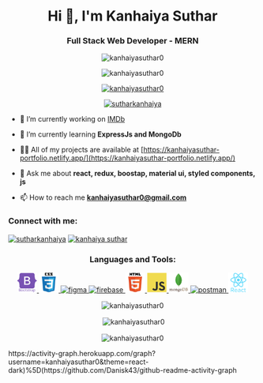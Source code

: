 <h1 align="center">Hi 👋, I'm Kanhaiya Suthar</h1>
<h3 align="center">Full Stack Web Developer - MERN</h3>
<p align="center"><img style="width:300px; height:300px" src="https://i.ibb.co/H7506CX/Java-Script-frameworks-rafiki.png" alt="kanhaiyasuthar0" /> </p>
<p align="center"> <img src="https://komarev.com/ghpvc/?username=kanhaiyasuthar0&label=Profile%20views&color=0e75b6&style=flat" alt="kanhaiyasuthar0" /> </p>

<p align="center"> <a href="https://github.com/ryo-ma/github-profile-trophy"><img src="https://github-profile-trophy.vercel.app/?username=kanhaiyasuthar0" alt="kanhaiyasuthar0" /></a> </p>

<p align="center"> <a href="https://twitter.com/sutharkanhaiya" target="blank"><img src="https://img.shields.io/twitter/follow/sutharkanhaiya?logo=twitter&style=for-the-badge" alt="sutharkanhaiya" /></a> </p>

- 🔭 I’m currently working on [IMDb](https://github.com/kanhaiyasuthar0/imdb)

- 🌱 I’m currently learning **ExpressJs and MongoDb**

- 👨‍💻 All of my projects are available at [https://kanhaiyasuthar-portfolio.netlify.app/](https://kanhaiyasuthar-portfolio.netlify.app/)

- 💬 Ask me about **react, redux, boostap, material ui, styled components, js**

- 📫 How to reach me **kanhaiyasuthar0@gmail.com**

<h3 align="left">Connect with me:</h3>
<p align="left">
<a href="https://twitter.com/sutharkanhaiya" target="blank"><img align="center" src="https://raw.githubusercontent.com/rahuldkjain/github-profile-readme-generator/master/src/images/icons/Social/twitter.svg" alt="sutharkanhaiya" height="30" width="40" /></a>
<a href="https://linkedin.com/in/kanhaiya suthar" target="blank"><img align="center" src="https://raw.githubusercontent.com/rahuldkjain/github-profile-readme-generator/master/src/images/icons/Social/linked-in-alt.svg" alt="kanhaiya suthar" height="30" width="40" /></a>
</p>

<h3 align="center">Languages and Tools:</h3>
<p align="center"> <a href="https://getbootstrap.com" target="_blank" rel="noreferrer"> <img src="https://raw.githubusercontent.com/devicons/devicon/master/icons/bootstrap/bootstrap-plain-wordmark.svg" alt="bootstrap" width="40" height="40"/> </a> <a href="https://www.w3schools.com/css/" target="_blank" rel="noreferrer"> <img src="https://raw.githubusercontent.com/devicons/devicon/master/icons/css3/css3-original-wordmark.svg" alt="css3" width="40" height="40"/> </a> <a href="https://www.figma.com/" target="_blank" rel="noreferrer"> <img src="https://www.vectorlogo.zone/logos/figma/figma-icon.svg" alt="figma" width="40" height="40"/> </a> <a href="https://firebase.google.com/" target="_blank" rel="noreferrer"> <img src="https://www.vectorlogo.zone/logos/firebase/firebase-icon.svg" alt="firebase" width="40" height="40"/> </a> <a href="https://www.w3.org/html/" target="_blank" rel="noreferrer"> <img src="https://raw.githubusercontent.com/devicons/devicon/master/icons/html5/html5-original-wordmark.svg" alt="html5" width="40" height="40"/> </a> <a href="https://developer.mozilla.org/en-US/docs/Web/JavaScript" target="_blank" rel="noreferrer"> <img src="https://raw.githubusercontent.com/devicons/devicon/master/icons/javascript/javascript-original.svg" alt="javascript" width="40" height="40"/> </a> <a href="https://www.mongodb.com/" target="_blank" rel="noreferrer"> <img src="https://raw.githubusercontent.com/devicons/devicon/master/icons/mongodb/mongodb-original-wordmark.svg" alt="mongodb" width="40" height="40"/> </a> <a href="https://postman.com" target="_blank" rel="noreferrer"> <img src="https://www.vectorlogo.zone/logos/getpostman/getpostman-icon.svg" alt="postman" width="40" height="40"/> </a> <a href="https://reactjs.org/" target="_blank" rel="noreferrer"> <img src="https://raw.githubusercontent.com/devicons/devicon/master/icons/react/react-original-wordmark.svg" alt="react" width="40" height="40"/> </a> </p>

<p align="center"><img align="center" src="https://github-readme-stats.vercel.app/api/top-langs?username=kanhaiyasuthar0&show_icons=true&locale=en&layout=compact" alt="kanhaiyasuthar0" /></p>

<p align="center">&nbsp;<img align="center" src="https://github-readme-stats.vercel.app/api?username=kanhaiyasuthar0&show_icons=true&locale=en" alt="kanhaiyasuthar0" /></p>

<p align="center"><img align="center" src="https://github-readme-streak-stats.herokuapp.com/?user=kanhaiyasuthar0&" alt="kanhaiyasuthar0" /></p>
https://activity-graph.herokuapp.com/graph?username=kanhaiyasuthar0&theme=react-dark)%5D(https://github.com/Danisk43/github-readme-activity-graph

